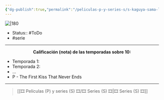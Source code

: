 ```yaml
---
{"dg-publish":true,"permalink":"/peliculas-p-y-series-s/s-kaguya-sama-love-is-war/"}
---
```



![|180](https://m.media-amazon.com/images/M/MV5BYjEwNjEwYzgtZGZkMy00MTBjLTg2MmYtNDk0MzY2NmU0MmNiXkEyXkFqcGdeQXVyMzgxODM4NjM@._V1_SX300.jpg)

- Status:: #ToDo 
- #serie

---

**<center>Calificación (nota) de las temporadas sobre 10:</center>**

- Temporada 1: 
- Temporada 2: 
- ...
- P - The First Kiss That Never Ends

---

> [[🎞️ Películas (P) y series (S) 🎞️/🎞️ Series (S) 🎞️\|🎞️ Series (S) 🎞️]]